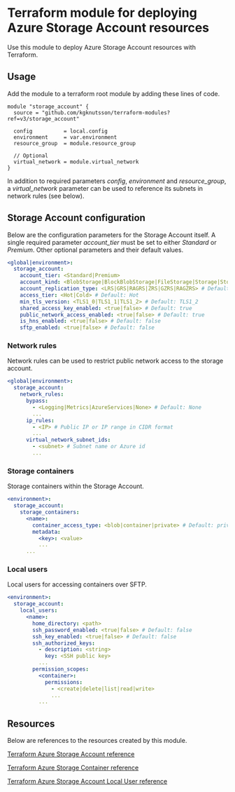 # Terraform module for deploying Azure Storage Account resources

Use this module to deploy Azure Storage Account resources with Terraform.

## Usage

Add the module to a terraform root module by adding these lines of code.

```hcl
module "storage_account" {
  source = "github.com/kgknutsson/terraform-modules?ref=v3/storage_account"

  config          = local.config
  environment     = var.environment
  resource_group  = module.resource_group

  // Optional
  virtual_network = module.virtual_network
}
```

In addition to required parameters *config*, *environment* and *resource_group*, a *virtual_network* parameter can be used to reference its subnets in network rules (see below).

## Storage Account configuration
Below are the configuration parameters for the Storage Account itself. A single required parameter *account_tier* must be set to either *Standard* or *Premium*. Other optional parameters and their default values.

```yaml
<global|environment>:
  storage_account:
    account_tier: <Standard|Premium>
    account_kind: <BlobStorage|BlockBlobStorage|FileStorage|Storage|StorageV2> # Default: StorageV2
    account_replication_type: <LRS|GRS|RAGRS|ZRS|GZRS|RAGZRS> # Default: LRS
    access_tier: <Hot|Cold> # Default: Hot
    min_tls_version: <TLS1_0|TLS1_1|TLS1_2> # Default: TLS1_2
    shared_access_key_enabled: <true|false> # Default: true
    public_network_access_enabled: <true|false> # Default: true
    is_hns_enabled: <true|false> # Default: false
    sftp_enabled: <true|false> # Default: false
```

### Network rules
Network rules can be used to restrict public network access to the storage account.

```yaml
<global|environment>:
  storage_account:
    network_rules:
      bypass:
        - <Logging|Metrics|AzureServices|None> # Default: None
        ...
      ip_rules:
        - <IP> # Public IP or IP range in CIDR format
        ...
      virtual_network_subnet_ids:
        - <subnet> # Subnet name or Azure id
        ...
```

### Storage containers
Storage containers within the Storage Account.

```yaml
<environment>:
  storage_account:
    storage_containers:
      <name>:
        container_access_type: <blob|container|private> # Default: private
        metadata:
          <key>: <value>
          ...
      ...
```

### Local users
Local users for accessing containers over SFTP.

```yaml
<environment>:
  storage_account:
    local_users:
      <name>:
        home_directory: <path>
        ssh_password_enabled: <true|false> # Default: false
        ssh_key_enabled: <true|false> # Default: false
        ssh_authorized_keys:
          - description: <string>
            key: <SSH public key>
          ...
        permission_scopes:
          <container>:
            permissions:
              - <create|delete|list|read|write>
              ...
          ...
```

## Resources
Below are references to the resources created by this module.

[Terraform Azure Storage Account reference](https://registry.terraform.io/providers/hashicorp/azurerm/latest/docs/resources/storage_account)

[Terraform Azure Storage Container reference](https://registry.terraform.io/providers/hashicorp/azurerm/latest/docs/resources/storage_container)

[Terraform Azure Storage Account Local User reference](https://registry.terraform.io/providers/hashicorp/azurerm/latest/docs/resources/storage_account_local_user)
